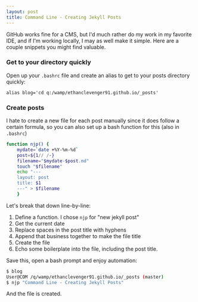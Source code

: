 ```yaml
---
layout: post
title: Command Line - Creating Jekyll Posts
---
```


GitHub works fine for a CMS, but I'd much rather do my work in my favorite IDE, and if I'm working locally, I may as well make it simple. Here are a couple snippets you might find valuable.

### Get to your directory quickly

Open up your `.bashrc` file and create an alias to get to your posts directory quickly:

```alias blog='cd q:/wamp/ethanclevenger91.github.io/_posts'```

### Create posts

I hate to create a new file for each post manually since it does follow a certain formula, so you can also set up a bash function for this (also in `.bashrc`)

```bash
function njp() {
	mydate=`date +%Y-%m-%d`
	post=${1// /-}
	filename="$mydate-$post.md"
	touch "$filename"
	echo "---
	layout: post
	title: $1
	---" > $filename
	}
```

Let's break that down line-by-line:
1. Define a function. I chose `njp` for "new jekyll post"
2. Get the current date
3. Replace spaces in the post title with hyphens
4. Append that business together to make the file title
5. Create the file
6. Echo some boilerplate into the file, including the post title.

Save this, open a bash prompt and enjoy automation:

```bash
$ blog
User@COM /q/wamp/ethanclevenger91.github.io/_posts (master)
$ njp "Command Line - Creating Jekyll Posts"
```

And the file is created.